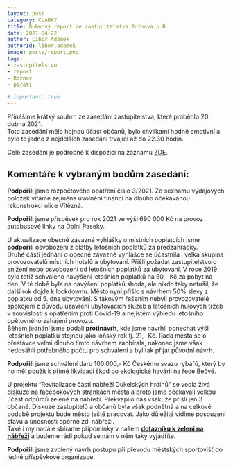 ```yaml
---
layout: post
category: CLANKY
title: Dubnový report ze zastupitelstva Rožnova p.R. 
date: 2021-04-22
author: Libor Adámek
authorId: libor.adamek
image: posts/report.png  
tags: 
- zastupitelstvo
- report
- Roznov
- pirati

# important: true
---
```

Přinášíme krátký souhrn ze zasedání zastupitelstva, které proběhlo 20. dubna 2021. 
<br>Toto zasedání mělo hojnou účast občanů, bylo chvilkami hodně emotivní a bylo to jedno z nejdelších zasedání trvající až do 22.30 hodin.

Celé zasedání je podrobně k dispozici na záznamu [ZDE](https://www.tvbeskyd.cz/zastupitelstvo-mesta-roznov-pod-radhostem/).

## Komentáře k vybraným bodům zasedání:

**Podpořili** jsme rozpočtového opatření číslo 3/2021. Ze seznamu výdajových položek vítáme zejména uvolnění financí na dlouho očekávanou rekonstrukci ulice Vítězná. 

**Podpořili** jsme příspěvek pro rok 2021 ve výši 690 000 Kč na provoz autobusové linky na Dolní Paseky.

U aktualizace obecně závazné vyhlášky o místních poplatcích jsme **podpořili** osvobození z platby letošních poplatků za předzahrádky.<br>
Druhé části jednání o obecně závazné vyhlášce se účastnila i velká skupina provozovatelů místních hotelů a ubytování. Přišli požádat zastupitelstvo o snížení nebo osvobození od letošních poplatků za ubytování.
V roce 2019 bylo totiž schváleno navýšení letošních poplatků na 50,- Kč za pobyt na den. V té době byla na navýšení poplatků shoda, ale nikdo taky netušil, že další rok dojde k lockdownu. 
Město nyní přišlo s návrhem 50% slevy z poplatku od 5. dne ubytování.
S takovým řešením nebyli provozovatelé spokojeni z důvodu uzavření ubytovacích služeb a letošních nulových tržeb v souvislosti s opatřením proti Covid-19 a 
nejistém výhledu letošního opětovného zahájení provozu. 
<br>Během jednání jsme podali **protinávrh**, kde jsme navrhli ponechat výši letošních poplatků stejnou jako loňský rok tj. 21,- Kč. 
Rada města se o přestávce velmi dlouho tímto návrhem zaobírala, nakonec jsme však nedosáhli potřebného počtu pro schválení a byl tak přijat původní návrh.

**Podpořili** jsme schválení daru 100.000,- Kč Českému svazu rybářů, který by ho měl použít k přímé likvidaci škod po ekologické havárii na řece Bečvě.

U projektu “Revitalizace části nábřeží Dukelských hrdinů” se vedla živá diskuze na facebokových stránkách města a proto jsme očekávali velkou účast odpůrců zeleně na nábřeží. Překvapilo nás však, že přišli jen 3 občané. Diskuze zastupitelů a občanů byla však podnětná a na celkové podobě projektu bude město ještě pracovat.
Jako důležité vidíme posouzení stavu a únosnosti opěrné zdi nábřeží.
<br>Také i my nadále sbírame připomínky v našem **[dotazníku k zeleni na nábřeží](https://roznov.pirati.cz/tiskove-zpravy/dotaznik-k-vysadbe-zelene-na-nabrezi/)** a budeme rádi pokud se nám v něm taky vyjádříte. 

**Podpořili** jsme zvolený návrh postupu při převodu městských sportovišť do jedné příspěvkové organizace. 



